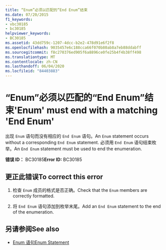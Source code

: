 ```yaml
---
title: “Enum”必须以匹配的“End Enum”结束
ms.date: 07/20/2015
f1_keywords:
- vbc30185
- bc30185
helpviewer_keywords:
- BC30185
ms.assetid: 43dd759c-1207-4dcc-b2e2-478d91e6f2f8
ms.openlocfilehash: 9035457e6c188cca66f070b80ab8a7eb88ddabff
ms.sourcegitcommit: f8c270376ed905f6a8896ce0fe25b4f4b38ff498
ms.translationtype: MT
ms.contentlocale: zh-CN
ms.lasthandoff: 06/04/2020
ms.locfileid: "84403883"
---
```

# <a name="enum-must-end-with-a-matching-end-enum"></a><span data-ttu-id="acdbd-102">“Enum”必须以匹配的“End Enum”结束</span><span class="sxs-lookup"><span data-stu-id="acdbd-102">'Enum' must end with a matching 'End Enum'</span></span>
<span data-ttu-id="acdbd-103">出现 `Enum` 语句而没有相应的 `End Enum` 语句。</span><span class="sxs-lookup"><span data-stu-id="acdbd-103">An `Enum` statement occurs without a corresponding `End Enum` statement.</span></span> <span data-ttu-id="acdbd-104">必须用 `End Enum` 语句结束枚举。</span><span class="sxs-lookup"><span data-stu-id="acdbd-104">An `End Enum` statement must be used to end the enumeration.</span></span>  
  
 <span data-ttu-id="acdbd-105">**错误 ID：** BC30185</span><span class="sxs-lookup"><span data-stu-id="acdbd-105">**Error ID:** BC30185</span></span>  
  
## <a name="to-correct-this-error"></a><span data-ttu-id="acdbd-106">更正此错误</span><span class="sxs-lookup"><span data-stu-id="acdbd-106">To correct this error</span></span>  
  
1. <span data-ttu-id="acdbd-107">检查 `Enum` 成员的格式是否正确。</span><span class="sxs-lookup"><span data-stu-id="acdbd-107">Check that the `Enum` members are correctly formatted.</span></span>  
  
2. <span data-ttu-id="acdbd-108">将 `End Enum` 语句添加到枚举末尾。</span><span class="sxs-lookup"><span data-stu-id="acdbd-108">Add an `End Enum` statement to the end of the enumeration.</span></span>  
  
## <a name="see-also"></a><span data-ttu-id="acdbd-109">另请参阅</span><span class="sxs-lookup"><span data-stu-id="acdbd-109">See also</span></span>

- [<span data-ttu-id="acdbd-110">Enum 语句</span><span class="sxs-lookup"><span data-stu-id="acdbd-110">Enum Statement</span></span>](../language-reference/statements/enum-statement.md)
